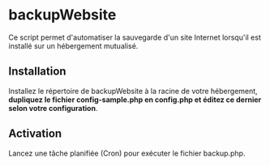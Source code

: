 # backupWebsite

Ce script permet d'automatiser la sauvegarde d'un site Internet lorsqu'il est installé sur un hébergement mutualisé.

## Installation

Installez le répertoire de backupWebsite à la racine de votre hébergement, **dupliquez le fichier config-sample.php en config.php et éditez ce dernier selon votre configuration**.

## Activation

Lancez une tâche planifiée (Cron) pour exécuter le fichier backup.php.
